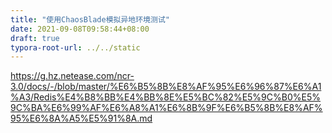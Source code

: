```yaml
---
title: "使用ChaosBlade模拟异地环境测试"
date: 2021-09-08T09:58:44+08:00
draft: true
typora-root-url: ../../static
---
```


https://g.hz.netease.com/ncr-3.0/docs/-/blob/master/%E6%B5%8B%E8%AF%95%E6%96%87%E6%A1%A3/Redis%E4%B8%BB%E4%BB%8E%E5%BC%82%E5%9C%B0%E5%9C%BA%E6%99%AF%E6%A8%A1%E6%8B%9F%E6%B5%8B%E8%AF%95%E6%8A%A5%E5%91%8A.md

